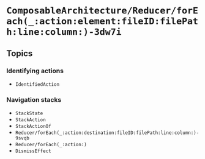 # ``ComposableArchitecture/Reducer/forEach(_:action:element:fileID:filePath:line:column:)-3dw7i``

## Topics

### Identifying actions

- ``IdentifiedAction``

### Navigation stacks

- ``StackState``
- ``StackAction``
- ``StackActionOf``
- ``Reducer/forEach(_:action:destination:fileID:filePath:line:column:)-9svqb``
- ``Reducer/forEach(_:action:)``
- ``DismissEffect``
